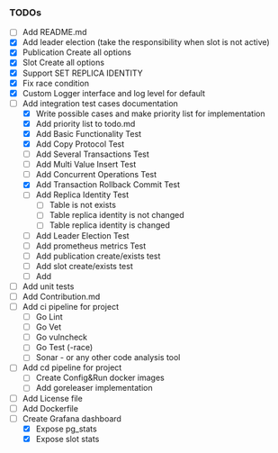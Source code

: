 ### TODOs
- [ ] Add README.md
- [x] Add leader election (take the responsibility when slot is not active)
- [x] Publication Create all options
- [x] Slot Create all options
- [x] Support SET REPLICA IDENTITY
- [x] Fix race condition
- [x] Custom Logger interface and log level for default 
- [ ] Add integration test cases documentation
  - [x] Write possible cases and make priority list for implementation
  - [x] Add priority list to todo.md
  - [x] Add Basic Functionality Test
  - [x] Add Copy Protocol Test
  - [ ] Add Several Transactions Test
  - [ ] Add Multi Value Insert Test
  - [ ] Add Concurrent Operations Test
  - [x] Add Transaction Rollback Commit Test
  - [ ] Add Replica Identity Test
    - [ ] Table is not exists
    - [ ] Table replica identity is not changed
    - [ ] Table replica identity is changed
  - [ ] Add Leader Election Test
  - [ ] Add prometheus metrics Test
  - [ ] Add publication create/exists test
  - [ ] Add slot create/exists test
  - [ ] Add
- [ ] Add unit tests
- [ ] Add Contribution.md
- [ ] Add ci pipeline for project
  - [ ] Go Lint 
  - [ ] Go Vet
  - [ ] Go vulncheck
  - [ ] Go Test (-race)
  - [ ] Sonar - or any other code analysis tool
- [ ] Add cd pipeline for project
  - [ ] Create Config&Run docker images
  - [ ] Add goreleaser implementation
- [ ] Add License file
- [ ] Add Dockerfile
- [ ] Create Grafana dashboard
  - [x] Expose pg_stats
  - [x] Expose slot stats
